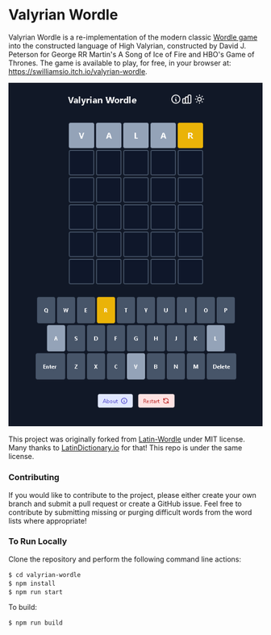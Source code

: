 # Valyrian Wordle

Valyrian Wordle is a re-implementation of the modern classic [Wordle game](https://www.powerlanguage.co.uk/wordle/) into the constructed language of High Valyrian, constructed by David J. Peterson for George RR Martin's A Song of Ice of Fire and HBO's Game of Thrones. The game is available to play, for free, in your browser at: https://swilliamsio.itch.io/valyrian-wordle.

<p align="center">
  <img src="screenshots/demo.png">
</p>

This project was originally forked from [Latin-Wordle](https://github.com/theotarr/latin-wordle) under MIT license. Many thanks to [LatinDictionary.io](https://wordle.latindictionary.io/) for that! This repo is under the same license.

### Contributing
If you would like to contribute to the project, please either create your own branch and submit a pull request or create a GitHub issue. Feel free to contribute by submitting missing or purging difficult words from the word lists where appropriate!

### To Run Locally
Clone the repository and perform the following command line actions:

```bash
$ cd valyrian-wordle
$ npm install
$ npm run start
```

To build:

```bash
$ npm run build
```

